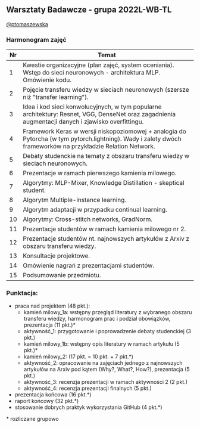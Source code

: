 ## Warsztaty Badawcze - grupa 2022L-WB-TL

[@ptomaszewska](https://github.com/ptomaszewska)

### Harmonogram zajęć 


<table>
<thead>
  <tr>
    <th>Nr</th>
    <th>Temat</th>
  </tr>
</thead>
<tbody>
  <tr>
    <td>1</td>
    <td> Kwestie organizacyjne (plan zajęć, system oceniania). Wstęp do sieci neuronowych - architektura MLP. Omówienie kodu. </td>
  </tr>
    <td>2</td>
    <td> Pojęcie transferu wiedzy w sieciach neuronowych (szersze niż "transfer learning").</td>
  </tr>
    <tr>
    <td>3</td>
    <td> Idea i kod sieci konwolucyjnych, w tym popularne architektury: Resnet, VGG, DenseNet oraz zagadnienia augmentacji danych i zjawisko overfittingu. </td>
  </tr>
  <tr>
  <tr>
    <td>4</td>
    <td> Framework Keras w wersji niskopoziomowej + analogia do Pytorcha (w tym pytorch.lightning). Wady i zalety dwóch frameworków na przykładzie Relation Network. </td>
  </tr>
  <tr>
    <tr>
    <td>5</td>
    <td> Debaty studenckie na tematy z obszaru transferu wiedzy w sieciach neuronowych. </td>
  </tr>
    <td>6</td>
    <td> Prezentacje w ramach pierwszego kamienia milowego. </td>
  </tr>
  <tr>
    <td>7</td>
    <td> Algorytmy: MLP-Mixer, Knowledge Distillation - skeptical student. </td>
  </tr>
  <tr>
    <td>8</td>
    <td> Algorytm Multiple-instance learning. </td>
  </tr>
  <tr>
    <td>9</td>
    <td>  Algorytm adaptacji w przypadku continual learning. </td>
  </tr>
    <tr>
    <td>10</td>
    <td> Algorytmy: Cross-stitch networks, GradNorm.</td>
  </tr>
  <tr>
    <td>11</td>
    <td> Prezentacje studentów w ramach kamienia milowego nr 2. </td>
  </tr>
  <tr>
    <td>12</td>
    <td> Prezentacje studentów nt. najnowszych artykułów z Arxiv z obszaru transferu wiedzy.</td>
  </tr>
  <tr>
    <td>13</td>
    <td> Konsultacje projektowe.</td>
  </tr>
  <tr>
    <td>14</td>
    <td> Omówienie nagrań z prezentacjami studentów.</td>
  </tr>

  <tr>
    <td>15</td>
    <td> Podsumowanie przedmiotu.</td>
  </tr>
</tbody>
</table>

### Punktacja:
- praca nad projektem (48 pkt.):
  - kamień milowy_1a: wstępny przegląd literatury z wybranego obszaru transferu wiedzy, harmonogram prac i podział obowiązków, prezentacja (11 pkt.)*
  - aktywność_1: przygotowanie i poprowadzenie debaty studenckiej (3 pkt.)
  - kamień milowy_1b: wstępny opis literatury w ramach artykułu (5 pkt.)*
  - kamień milowy_2: (17 pkt. = 10 pkt. + 7 pkt.*)
  - aktywność_2: opracowanie na zajęciach jednego z najnowszych artykułów na Arxiv pod kątem (Why?, What?, How?), prezentacja (5 pkt.)
  - aktywność_3: recenzja prezentacji w ramach aktywności 2 (2 pkt.) 
  - aktywność_4: recenzja prezentacji finalnych (5 pkt.) 
- prezentacja końcowa  (16 pkt.*)
- raport końcowy (32 pkt.*)
- stosowanie dobrych praktyk wykorzystania GitHub (4 pkt.*)


\* rozliczane grupowo
